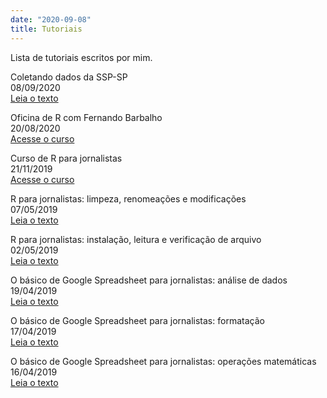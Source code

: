 ```yaml
---
date: "2020-09-08"
title: Tutoriais
---
```

Lista de tutoriais escritos por mim.


Coletando dados da SSP-SP               
08/09/2020               
[Leia o texto](https://www.gabrielacaesar.com/2020/09/08/captura-de-dados-ssp-sp/)             

Oficina de R com Fernando Barbalho                 
20/08/2020                 
[Acesse o curso](https://github.com/Introducao-ao-R-na-Abraji/oficina-R)                 

Curso de R para jornalistas                       
21/11/2019                    
[Acesse o curso](https://www.curso-de-programacao-em-r-para-jornalistas.com/)                  

R para jornalistas: limpeza, renomeações e modificações     
07/05/2019     
[Leia o texto](https://www.gabrielacaesar.com/2019/05/07/fun%C3%A7%C3%B5es-b%C3%A1sicas-do-r-para-jornalistas-2/)     

R para jornalistas: instalação, leitura e verificação de arquivo     
02/05/2019     
[Leia o texto](https://www.gabrielacaesar.com/2019/05/02/fun%C3%A7%C3%B5es-b%C3%A1sicas-do-r-para-jornalistas-1/)     
     
O básico de Google Spreadsheet para jornalistas: análise de dados     
19/04/2019     
[Leia o texto](https://www.gabrielacaesar.com/2019/04/19/o-b%C3%A1sico-de-google-spreadsheet-para-jornalistas-an%C3%A1lise-de-dados/)     

O básico de Google Spreadsheet para jornalistas: formatação     
17/04/2019     
[Leia o texto](https://www.gabrielacaesar.com/2019/04/17/o-b%C3%A1sico-de-google-spreadsheet-para-jornalistas-formata%C3%A7%C3%A3o/)     

O básico de Google Spreadsheet para jornalistas: operações matemáticas     
16/04/2019     
[Leia o texto](https://www.gabrielacaesar.com/2019/04/16/o-b%C3%A1sico-de-google-spreadsheet-para-jornalistas-opera%C3%A7%C3%B5es-matem%C3%A1ticas/)     
